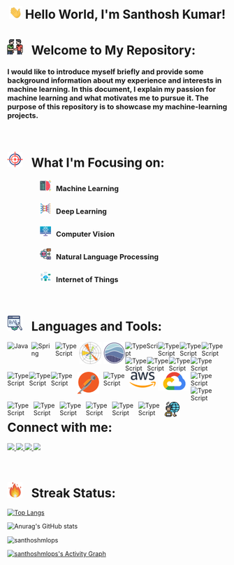 <h1 align="center"> <img src="https://raw.githubusercontent.com/ABSphreak/ABSphreak/master/gifs/Hi.gif" width="30px"> Hello World, I'm Santhosh Kumar! </h1>
<!-- Welcome to My Repository -->
<h1> <img src="https://github.com/santhoshmlops/santhoshmlops/blob/main/img/partnership-handshake.png" width = "35" height = "35" > &nbsp Welcome to My Repository: </h1>
<h3>I would like to introduce myself briefly and provide some background information about my experience and interests in machine learning. In this document, I explain my passion for machine learning and what motivates me to pursue it. The purpose of this repository is to showcase my machine-learning projects. </h3>

<!-- What I'm Focusing on: -->
<br /> 
<h1> <img src="https://github.com/santhoshmlops/santhoshmlops/blob/main/img/target.png" width = "35" height = "35" > &nbsp What I'm Focusing on: </h1>
<h3> <img style="padding-left:75px" src="https://github.com/santhoshmlops/santhoshmlops/blob/main/img/machine.png" width = "25" height = "25" > &nbsp  Machine Learning </h3>
<h3> <img style="padding-left:75px" src="https://github.com/santhoshmlops/santhoshmlops/blob/main/img/deep-learning.png" width = "25" height = "25" > &nbsp  Deep Learning </h3>
<h3> <img style="padding-left:75px" src="https://github.com/santhoshmlops/santhoshmlops/blob/main/img/vision.png" width = "25" height = "25" > &nbsp  Computer Vision </h3>
<h3> <img style="padding-left:75px" src="https://github.com/santhoshmlops/santhoshmlops/blob/main/img/nlp.png" width = "25" height = "25" > &nbsp  Natural Language Processing </h3>
<h3> <img style="padding-left:75px" src="https://github.com/santhoshmlops/santhoshmlops/blob/main/img/internet-of-things.png" width = "25" height = "25" > &nbsp  Internet of Things </h3>

<!-- Languages and Tools -->
<br />
<h1> <img src="https://github.com/santhoshmlops/santhoshmlops/blob/main/img/web-programming.png" width = "35" height = "35" > &nbsp Languages and Tools: </h1>
<img align="left" alt="Java" width="50px" style="padding-right:5px;" src="https://cdn.jsdelivr.net/gh/devicons/devicon/icons/python/python-original.svg"/>
<img align="left" alt="Spring" width="50px" style="padding-right:5px;" src="https://cdn.jsdelivr.net/gh/devicons/devicon/icons/pandas/pandas-original.svg" />
<img align="left" alt="TypeScript" width="50px" style="padding-right:5px;" src="https://cdn.jsdelivr.net/gh/devicons/devicon/icons/numpy/numpy-original.svg" />
<img align="left" alt="TypeScript" width="50px" style="padding-right:5px;" src="https://github.com/santhoshmlops/santhoshmlops/blob/main/img/matplot.png" />
<img align="left" alt="TypeScript" width="50px" style="padding-right:0px;" src="https://github.com/santhoshmlops/santhoshmlops/blob/main/img/seaborn.png" />
<img align="left" alt="TypeScript" width="75px" style="padding-right:0px;" src="https://upload.wikimedia.org/wikipedia/commons/0/05/Scikit_learn_logo_small.svg" /> 
<img align="left" alt="TypeScript" width="50px" style="padding-right:0px;" src="https://cdn.jsdelivr.net/gh/devicons/devicon/icons/tensorflow/tensorflow-original.svg" />
<img align="left" alt="TypeScript" width="50px" style="padding-right:0px;" src="https://cdn.jsdelivr.net/gh/devicons/devicon/icons/opencv/opencv-original.svg" />
<img align="left" alt="TypeScript" width="50px" style="padding-right:0px;" src="https://cdn.jsdelivr.net/gh/devicons/devicon/icons/pytorch/pytorch-original.svg" />
<img align="left" alt="TypeScript" width="50px" style="padding-right:0px;" src="https://cdn.jsdelivr.net/gh/devicons/devicon/icons/flask/flask-original.svg" />
<img align="left" alt="TypeScript" width="50px" style="padding-right:0px;" src="https://cdn.jsdelivr.net/gh/devicons/devicon/icons/django/django-plain.svg" />
<img align="left" alt="TypeScript" width="50px" style="padding-right:0px;" src="https://cdn.jsdelivr.net/gh/devicons/devicon/icons/fastapi/fastapi-original.svg" />
<img align="left" alt="TypeScript" width="50px" style="padding-right:0px;" src="https://cdn.jsdelivr.net/gh/devicons/devicon/icons/mysql/mysql-original.svg" />
<img align="left" alt="TypeScript" width="50px" style="padding-right:0px;" src="https://cdn.jsdelivr.net/gh/devicons/devicon/icons/sqlite/sqlite-original.svg" /> 
<img align="left" alt="TypeScript" width="50px" style="padding-right:0px;" src="https://cdn.jsdelivr.net/gh/devicons/devicon/icons/mongodb/mongodb-original.svg" />
<img align="left" alt="TypeScript" width="50px" style="padding-right:10px;" src="https://cdn.jsdelivr.net/gh/devicons/devicon/icons/docker/docker-original.svg" />
<img align="left" alt="TypeScript" width="50px" style="padding-right:10px;" src="https://github.com/santhoshmlops/santhoshmlops/blob/main/img/postman.png" />
<img align="left" alt="TypeScript" width="50px" style="padding-right:10px;" src="https://cdn.jsdelivr.net/gh/devicons/devicon/icons/heroku/heroku-original.svg" />
<img align="left" alt="TypeScript" width="60px" style="padding-right:5px;" src="https://github.com/santhoshmlops/santhoshmlops/blob/main/img/aws.png" />
<img align="left" alt="TypeScript" width="75px" style="padding-right:0px;" src="https://github.com/santhoshmlops/santhoshmlops/blob/main/img/Google%20Cloud.png" />
<img align="left" alt="TypeScript" width="50px" style="padding-right:10px;" src="https://cdn.jsdelivr.net/gh/devicons/devicon/icons/azure/azure-original.svg" />
<img align="left" alt="TypeScript" width="50px" style="padding-right:10px;" src="https://cdn.jsdelivr.net/gh/devicons/devicon/icons/html5/html5-original.svg" />
<img align="left" alt="TypeScript" width="50px" style="padding-right:10px;" src="https://cdn.jsdelivr.net/gh/devicons/devicon/icons/css3/css3-original.svg" />
<img align="left" alt="TypeScript" width="50px" style="padding-right:10px;" src="https://cdn.jsdelivr.net/gh/devicons/devicon/icons/bootstrap/bootstrap-original.svg" />
<img align="left" alt="TypeScript" width="50px" style="padding-right:10px;" src="https://cdn.jsdelivr.net/gh/devicons/devicon/icons/git/git-original.svg" />
<img align="left" alt="TypeScript" width="50px" style="padding-right:10px;" src="https://cdn.jsdelivr.net/gh/devicons/devicon/icons/bash/bash-original.svg" />
<img align="left" alt="TypeScript" width="50px" style="padding-right:10px;" src="https://cdn.jsdelivr.net/gh/devicons/devicon/icons/anaconda/anaconda-original.svg" />
<img align="left" alt="TypeScript" width="50px" style="padding-right:10px;" src="https://cdn.jsdelivr.net/gh/devicons/devicon/icons/linux/linux-original.svg" />
<!-- <img align="left" alt="TypeScript" width="50px" style="padding-right:10px;" src="https://cdn.jsdelivr.net/gh/devicons/devicon/icons/jupyter/jupyter-original-wordmark.svg" /> -->
<!-- <img align="left" alt="TypeScript" width="50px" style="padding-right:10px;" src="https://cdn.jsdelivr.net/gh/devicons/devicon/icons/vscode/vscode-original.svg" />
<img align="left" alt="TypeScript" width="50px" style="padding-right:10px;" src="https://cdn.jsdelivr.net/gh/devicons/devicon/icons/vim/vim-original.svg" /> -->
<br />
<br /> 
   

<!-- Connect with me -->
<br />
<br /> 
<h1> <img src="https://github.com/santhoshmlops/santhoshmlops/blob/main/img/freelance.png" width = "35" height = "35" > &nbsp Connect with me: </h1>
<p align="left">
  <a href="https://skillicons.dev">  
    <a href="" target="blank"><img src="https://skillicons.dev/icons?i=twitter"/>
    <a href="" target="blank"><img src="https://skillicons.dev/icons?i=instagram"/>
    <a href="" target="blank"><img src="https://skillicons.dev/icons?i=linkedin"/>
    <a href="" target="blank"><img src="https://skillicons.dev/icons?i=github"/>
      
  </a>  
</p> 
<br />       
<!-- Streak Status       -->
<h1> <img src="https://github.com/santhoshmlops/santhoshmlops/blob/main/img/fire.png" width = "35" height = "35" > &nbsp Streak Status: </h1>
       
[![Top Langs](https://github-readme-stats.vercel.app/api/top-langs/?username=santhoshmlops&layout=donut&theme=dracula)](https://github.com/anuraghazra/github-readme-stats)
       
![Anurag's GitHub stats](https://github-readme-stats.vercel.app/api?username=santhoshmlops&show_icons=true&theme=dracula)  
       
<img align="center" src="https://github-readme-streak-stats.herokuapp.com/?user=santhoshmlops&theme=dracula" alt="santhoshmlops" />   
       
<a href="https://github.com/ashutosh00710/github-readme-activity-graph"><img alt="santhoshmlops's Activity Graph" src="https://github-readme-activity-graph.cyclic.app/graph/?username=santhoshmlops&bg_color=282A36&color=F66A94&line=87DBFA&point=FFFFFF" /></a>     



          
